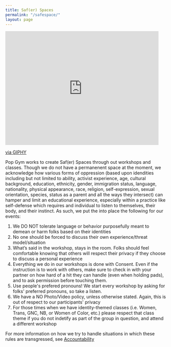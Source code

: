 ```yaml
---
title: Saf(er) Spaces
permalink: "/safespace/"
layout: page
---
```


<iframe src="https://giphy.com/embed/gxxlowyvtfS0M" width="480" height="357" frameBorder="0" class="giphy-embed" allowFullScreen></iframe><p><a href="https://giphy.com/gifs/puppy-dog-run-gxxlowyvtfS0M">via GIPHY</a></p>

Pop Gym works to create Saf(er) Spaces through out workshops and classes. Though we do not have a permanenent space at the moment, we acknowledge how various forms of oppression (based upon idendities including but not
limited to ability, activist experience, age, cultural background, education, 
ethnicity, gender, immigration status, language, nationality, physical 
appearance, race, religion, self-expression, sexual orientation, 
species, status as a parent and all the ways they intersect) can hamper and limit
an educational experience, especially within a practice like
self-defense which requires and individual to listen to themselves,
their body, and their instinct. As such, we put the into place the
following for our events: 

1. We DO NOT tolerate language or behavior purposefully meant to demean or harm folks based on their identities
2. No one should be forced to discuss their own experience/threat model/situation
3. What’s said in the workshop, stays in the room. Folks should feel comfortable knowing that others will respect their privacy if they choose to discuss a personal experience
4. Everything we do in our workshops is done with Consent. Even if the instruction is to work with others, make sure to check in with your partner on how hard of a hit they can handle (even when holding pads), and to ask permission before touching them.
5. Use people's prefered pronouns! We start every workshop by asking for folks' preferred pronouns, so take a listen.
6. We have a NO Photo/Video policy, unless otherwise stated. Again, this is out of respect to our participants' privacy
7. For those times when we have identity-themed classes (i.e. Women, Trans, GNC, NB, or Women of Color, etc.) please respect that class theme if you do not indetify as part of the group in question, and attend a different workshop


For more information on how we try to handle situations in which these rules are transgressed, see [Accountability](accountability.md)








